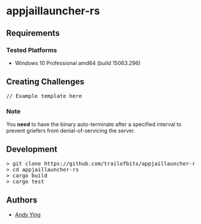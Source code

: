 # appjaillauncher-rs

## Requirements
 
### Tested Platforms
 * Windows 10 Professional amd64 (build 15063.296)

## Creating Challenges
<pre>
// Example template here
</pre>

### Note
You **need** to have the binary auto-terminate after a specified interval to prevent griefers from denial-of-servicing the server.

## Development
<pre>
> git clone https://github.com/trailofbits/appjaillauncher-rs
> cd appjaillauncher-rs
> cargo build
> cargo test
</pre>

## Authors
 * [Andy Ying](https://github.com/yying)